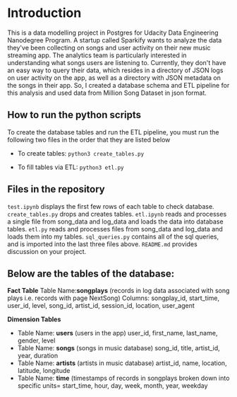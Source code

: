 # Introduction

This is a data modelling project in Postgres for Udacity Data Engineering Nanodegree Program. 
A startup called Sparkify wants to analyze the data they've been collecting on songs and user activity on their new music streaming app. 
The analytics team is particularly interested in understanding what songs users are listening to. 
Currently, they don't have an easy way to query their data, which resides in a directory of JSON logs on user activity on the app, 
as well as a directory with JSON metadata on the songs in their app. 
So, I created a database schema and ETL pipeline for this analysis and used data from  Million Song Dataset in json format. 


## How to run the python scripts
To create the database tables and run the ETL pipeline, you must run the following two files in the order that they are listed below

* To create tables:
`python3 create_tables.py`

* To fill tables via ETL:
`python3 etl.py`

## Files in the repository

`test.ipynb` displays the first few rows of each table to check database.
`create_tables.py` drops and creates tables.
`etl.ipynb` reads and processes a single file from song_data and log_data and loads the data into database tables.
`etl.py` reads and processes files from song_data and log_data and loads them into my tables.
`sql_queries.py` contains all of the sql queries, and is imported into the last three files above.
`README.md` provides discussion on your project.

## Below are the tables of the database:
**Fact Table**
Table Name:**songplays** (records in log data associated with song plays i.e. records with page NextSong)
Columns: songplay_id, start_time, user_id, level, song_id, artist_id, session_id, location, user_agent

**Dimension Tables**

- Table Name: **users** (users in the app)
                user_id, first_name, last_name, gender, level
- Table Name: **songs** (songs in music database)
            song_id, title, artist_id, year, duration
- Table Name: **artists** (artists in music database)
            artist_id, name, location, latitude, longitude
- Table Name: **time** (timestamps of records in songplays broken down into specific units=
            start_time, hour, day, week, month, year, weekday


